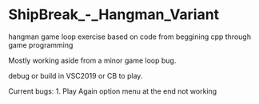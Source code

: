 # ShipBreak_-_Hangman_Variant
hangman game loop exercise based on code from beggining cpp through game programming

Mostly working aside from a minor game loop bug.

debug or build in VSC2019 or CB to play.

Current bugs:
    1. Play Again option menu at the end not working
